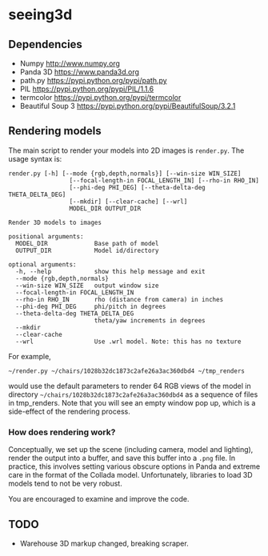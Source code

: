 # seeing3d

## Dependencies

- Numpy http://www.numpy.org
- Panda 3D https://www.panda3d.org
- path.py https://pypi.python.org/pypi/path.py
- PIL https://pypi.python.org/pypi/PIL/1.1.6
- termcolor https://pypi.python.org/pypi/termcolor
- Beautiful Soup 3 https://pypi.python.org/pypi/BeautifulSoup/3.2.1

## Rendering models

The main script to render your models into 2D images is ``render.py``. 
The usage syntax is:

```
render.py [-h] [--mode {rgb,depth,normals}] [--win-size WIN_SIZE]
                 [--focal-length-in FOCAL_LENGTH_IN] [--rho-in RHO_IN]
                 [--phi-deg PHI_DEG] [--theta-delta-deg THETA_DELTA_DEG]
                 [--mkdir] [--clear-cache] [--wrl]
                 MODEL_DIR OUTPUT_DIR

Render 3D models to images

positional arguments:
  MODEL_DIR             Base path of model
  OUTPUT_DIR            Model id/directory

optional arguments:
  -h, --help            show this help message and exit
  --mode {rgb,depth,normals}
  --win-size WIN_SIZE   output window size
  --focal-length-in FOCAL_LENGTH_IN
  --rho-in RHO_IN       rho (distance from camera) in inches
  --phi-deg PHI_DEG     phi/pitch in degrees
  --theta-delta-deg THETA_DELTA_DEG
                        theta/yaw increments in degrees
  --mkdir
  --clear-cache
  --wrl                 Use .wrl model. Note: this has no texture
```

For example, 

```
~/render.py ~/chairs/1028b32dc1873c2afe26a3ac360dbd4 ~/tmp_renders
```

would use the default parameters to render 64 RGB views of the model in
directory ``~/chairs/1028b32dc1873c2afe26a3ac360dbd4`` as a sequence of files
in tmp_renders. Note that you will see an empty window pop up, which is a
side-effect of the rendering process.

### How does rendering work?

Conceptually, we set up the scene (including camera, model and lighting),
render the output into a buffer, and save this buffer into a ``.png`` file. In
practice, this involves setting various obscure options in Panda and extreme
care in the format of the Collada model. Unfortunately, libraries to load 3D
models tend to not be very robust. 

You are encouraged to examine and improve the code.

TODO
----

- Warehouse 3D markup changed, breaking scraper.
